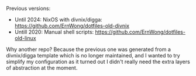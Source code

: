 Previous versions:
- Until 2024: NixOS with divnix/digga: https://github.com/ErnWong/dotfiles-old-divnix
- Untill 2020: Manual shell scripts: https://github.com/ErnWong/dotfiles-old-linux

Why another repo? Because the previous one was generated from a divnix/digga template which is no longer maintained, and I wanted to try simplify my configuration as it turned out I didn't really need the extra layers of abstraction at the moment.